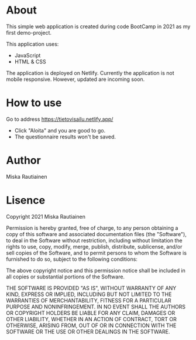 # About

This simple web application is created during code BootCamp in 2021 as my first demo-project.

This application uses:

- JavaScript
- HTML & CSS

The application is deployed on Netlify.
Currently the application is not mobile responsive. However, updated are incoming soon.

# How to use

Go to address https://tietovisailu.netlify.app/

- Click "Aloita" and you are good to go.
- The questionnaire results won't be saved.

# Author

Miska Rautiainen

# Lisence

Copyright 2021 Miska Rautiainen

Permission is hereby granted, free of charge, to any person obtaining a copy of this software and associated documentation files (the "Software"), to deal in the Software without restriction, including without limitation the rights to use, copy, modify, merge, publish, distribute, sublicense, and/or sell copies of the Software, and to permit persons to whom the Software is furnished to do so, subject to the following conditions:

The above copyright notice and this permission notice shall be included in all copies or substantial portions of the Software.

THE SOFTWARE IS PROVIDED "AS IS", WITHOUT WARRANTY OF ANY KIND, EXPRESS OR IMPLIED, INCLUDING BUT NOT LIMITED TO THE WARRANTIES OF MERCHANTABILITY, FITNESS FOR A PARTICULAR PURPOSE AND NONINFRINGEMENT. IN NO EVENT SHALL THE AUTHORS OR COPYRIGHT HOLDERS BE LIABLE FOR ANY CLAIM, DAMAGES OR OTHER LIABILITY, WHETHER IN AN ACTION OF CONTRACT, TORT OR OTHERWISE, ARISING FROM, OUT OF OR IN CONNECTION WITH THE SOFTWARE OR THE USE OR OTHER DEALINGS IN THE SOFTWARE.
